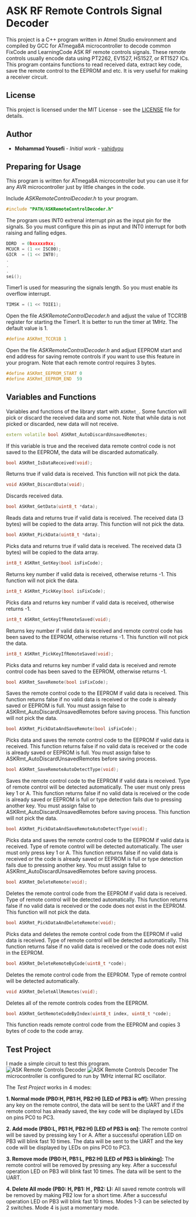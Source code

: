# ASK RF Remote Controls Signal Decoder
This project is a C++ program written in Atmel Studio environment and compiled by GCC for ATmega8A microcontroller to decode common FixCode and LearningCode ASK RF remote controls signals. These remote controls usually encode data using PT2262, EV1527, HS1527, or RT1527 ICs. This program contains functions to read received data, extract key code, save the remote control to the EEPROM and etc. It is very useful for making a receiver circuit.

## License
This project is licensed under the MIT License - see the [LICENSE](LICENSE) file for details.

## Author
* **Mohammad Yousefi** - *Initial work* - [vahidyou](https://github.com/vahidyou)

## Preparing for Usage
This program is written for ATmega8A microcontroller but you can use it for any AVR microcontroller just by little changes in the code.

Include *ASKRemoteControlDecoder.h* to your program.
```C++
#include "PATH/ASKRemoteControlDecoder.h"
```
The program uses INT0 extrenal interrupt pin as the input pin for the signals. So you must configure this pin as input and INT0 interrupt for both raising and falling edges.
```C++
DDRD  = 0bxxxxx0xx;
MCUCR = (1 << ISC00);
GICR  = (1 << INT0);
.
.
.
sei();
```
Timer1 is used for measuring the signals length. So you must enable its overflow interrupt.
```C++
TIMSK = (1 << TOIE1);
```
Open the file *ASKRemoteControlDecoder.h* and adjust the value of TCCR1B register for starting the Timer1. It is better to run the timer at 1MHz. The default value is 1.
```C++
#define ASKRmt_TCCR1B 1
```
Open the file *ASKRemoteControlDecoder.h* and adjust EEPROM start and end address for saving remote controls if you want to use this feature in your program. Note that each remote control requires 3 bytes.
```C++
#define ASKRmt_EEPROM_START 0
#define ASKRmt_EEPROM_END  59
```

## Variables and Functions
Variables and functions of the library start with `ASKRmt_`. Some function will pick or discard the received data and some not. Note that while data is not picked or discarded, new data will not receive.

```C++
extern volatile bool ASKRmt_AutoDiscardUnsavedRemotes;
```
If this variable is true and the received data remote control code is not saved to the EEPROM, the data will be discarded automatically.

```C++
bool ASKRmt_IsDataReceived(void);
```
Returns true if valid data is received. This function will not pick the data. 

```C++
void ASKRmt_DiscardData(void);
```
Discards received data.

```C++
bool ASKRmt_GetData(uint8_t *data);
```
Reads data and returns true if valid data is received. The received data (3 bytes) will be copied to the data array. This function will not pick the data.

```C++
bool ASKRmt_PickData(uint8_t *data);
```
Picks data and returns true if valid data is received. The received data (3 bytes) will be copied to the data array.    

```C++
int8_t ASKRmt_GetKey(bool isFixCode);
```
Returns key number if valid data is received, otherwise returns -1. This function will not pick the data.

```C++
int8_t ASKRmt_PickKey(bool isFixCode);
```
Picks data and returns key number if valid data is received, otherwise returns -1.

```C++
int8_t ASKRmt_GetKeyIfRemoteSaved(void);
```
Returns key number if valid data is received and remote control code has been saved to the EEPROM, otherwise returns -1. This function will not pick the data.

```C++
int8_t ASKRmt_PickKeyIfRemoteSaved(void);
```
Picks data and returns key number if valid data is received and remote control code has been saved to the EEPROM, otherwise returns -1.

```C++
bool ASKRmt_SaveRemote(bool isFixCode);
```
Saves the remote control code to the EEPROM if valid data is received. This function returns false if no valid data is received or the code is already saved or EEPROM is full. You must assign false to ASKRmt_AutoDiscardUnsavedRemotes before saving process. This function will not pick the data.

```C++
bool ASKRmt_PickDataAndSaveRemote(bool isFixCode);
```
Picks data and saves the remote control code to the EEPROM if valid data is received. This function returns false if no valid data is received or the code is already saved or EEPROM is full. You must assign false to ASKRmt_AutoDiscardUnsavedRemotes before saving process.

```C++
bool ASKRmt_SaveRemoteAutoDetectType(void);
```
Saves the remote control code to the EEPROM if valid data is received. Type of remote control will be detected automatically. The user must only press key 1 or A. This function returns false if no valid data is received or the code is already saved or EEPROM is full or type detection fails due to pressing another key. You must assign false to ASKRmt_AutoDiscardUnsavedRemotes before saving process. This function will not pick the data.

```C++
bool ASKRmt_PickDataAndSaveRemoteAutoDetectType(void);
```
Picks data and saves the remote control code to the EEPROM if valid data is received. Type of remote control will be detected automatically. The user must only press key 1 or A. This function returns false if no valid data is received or the code is already saved or EEPROM is full or type detection fails due to pressing another key. You must assign false to ASKRmt_AutoDiscardUnsavedRemotes before saving process.

```C++
bool ASKRmt_DeleteRemote(void);
```
Deletes the remote control code from the EEPROM if valid data is received. Type of remote control will be detected automatically. This function returns false if no valid data is received or the code does not exist in the EEPROM. This function will not pick the data.

```C++
bool ASKRmt_PickDataAndDeleteRemote(void);
```
Picks data and deletes the remote control code from the EEPROM if valid data is received. Type of remote control will be detected automatically. This function returns false if no valid data is received or the code does not exist in the EEPROM.

```C++
bool ASKRmt_DeleteRemoteByCode(uint8_t *code);
```
Deletes the remote control code from the EEPROM. Type of remote control will be detected automatically.

```C++
void ASKRmt_DeleteAllRemotes(void);
```
Deletes all of the remote controls codes from the EEPROM.

```C++
bool ASKRmt_GetRemoteCodeByIndex(uint8_t index, uint8_t *code);
```
This function reads remote control code from the EEPROM and copies 3 bytes of code to the code array. 

## Test Project
I made a simple circuit to test this program.
![ASK Remote Controls Decoder](Test%20Circuit/ASKRmtCntrlDcdr_bb.png)
![ASK Remote Controls Decoder](Test%20Circuit/ASKRmtCntrlDcdr_schem.png)
The microcontroller is configured to run by 1MHz internal RC oscillator.

The *Test Project* works in 4 modes:

  **1. Normal mode (PB0:H, PB1:H, PB2:H) [LED of PB3 is off]:** When pressing any key on the remote control, the data will be sent to the UART and if the remote control has already saved, the key code will be displayed by LEDs on pins PC0 to PC3.

  **2. Add mode (PB0:L, PB1:H, PB2:H) [LED of PB3 is on]:** The remote control will be saved by pressing key 1 or A. After a successful operation LED on PB3 will blink fast 10 times. The data will be sent to the UART and the key code will be displayed by LEDs on pins PC0 to PC3.

  **3. Remove mode (PB0:H, PB1:L, PB2:H) [LED of PB3 is blinking]:** The remote control will be removed by pressing any key. After a successful operation LED on PB3 will blink fast 10 times. The data will be sent to the UART.

  **4. Delete All mode (PB0: H, PB1: H , PB2: L):** All saved remote controls will be removed by making PB2 low for a short time. After a successful operation LED on PB3 will blink fast 10 times.
Modes 1-3 can be selected by 2 switches. Mode 4 is just a momentary mode.
